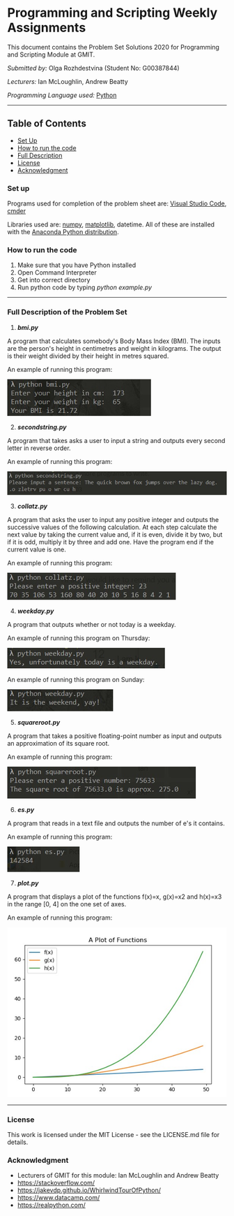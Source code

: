 # Programming and Scripting Weekly Assignments

This document contains the Problem Set Solutions 2020 for Programming and Scripting Module at GMIT. 

*Submitted by:* Olga Rozhdestvina (Student No: G00387844) 

*Lecturers:* Ian McLoughlin, Andrew Beatty 

*Programming Language used:* [Python](https://www.python.org/)

------

## Table of Contents

* [Set Up](https://github.com/olgarozhdestvina/pands-problems-2020/blob/master/Problem%20Set#set-up)
* [How to run the code](https://github.com/olgarozhdestvina/pands-problems-2020/blob/master/Problem%20Set#how-to-run-the-code)
* [Full Description](https://github.com/olgarozhdestvina/pands-problems-2020/blob/master/Problem%20Set#full-description-of-the-problem-set)
* [License](https://github.com/olgarozhdestvina/pands-problems-2020/blob/master/Problem%20Set#license)
* [Acknowledgment](https://github.com/olgarozhdestvina/pands-problems-2020/blob/master/Problem%20Set#acknowledgment)




### Set up

Programs used for completion of the problem sheet are: [Visual Studio Code](https://code.visualstudio.com/), [cmder](http://cmder.net/)

Libraries used are: [numpy](https://numpy.org/), [matplotlib](https://matplotlib.org/), datetime. All of these are installed with the [Anaconda Python distribution](https://www.anaconda.com/). 

 

###  How to run the code

1. Make sure that you have Python installed
2. Open Command Interpreter 
3. Get into correct directory
4. Run python code by typing *python example.py*

------


### Full Description of the Problem Set

1. ***bmi.py***
    	

A program that calculates somebody's Body Mass Index (BMI). The inputs are the person's height in centimetres and weight in kilograms. The output is their weight divided by their height in metres squared.
    	
An example of running this program: 

  ![](https://raw.githubusercontent.com/olgarozhdestvina/pands-problems-2020/master/Problem%20Set/Examples%20of%20running%20the%20code/bmi.py.jpg)



2. ***secondstring.py***

A program that takes asks a user to input a string and outputs every second letter in reverse order.

An example of running this program:

  ![](https://raw.githubusercontent.com/olgarozhdestvina/pands-problems-2020/master/Problem%20Set/Examples%20of%20running%20the%20code/secondstring.py.jpg)



3. ***collatz.py***

A program that asks the user to input any positive integer and outputs the successive values of the following calculation. At each step calculate the next value by taking the current value and, if it is even, divide it by two, but if it is odd, multiply it by three and add one. Have the program end if the current value is one.

An example of running this program: 

   ![](https://raw.githubusercontent.com/olgarozhdestvina/pands-problems-2020/master/Problem%20Set/Examples%20of%20running%20the%20code/collatz.py.jpg) 

   

4. ***weekday.py***


A program that outputs whether or not today is a weekday. 

An example of running this program on Thursday:

![](https://raw.githubusercontent.com/olgarozhdestvina/pands-problems-2020/master/Problem%20Set/Examples%20of%20running%20the%20code/weekday.py%20Thursday.jpg)

An example of running this program on Sunday:

![](https://raw.githubusercontent.com/olgarozhdestvina/pands-problems-2020/master/Problem%20Set/Examples%20of%20running%20the%20code/weekday.py%20Sunday.jpg)


5. ***squareroot.py***


A program that takes a positive floating-point number as input and outputs an approximation of its square root. 

An example of running this program:


![](https://raw.githubusercontent.com/olgarozhdestvina/pands-problems-2020/master/Problem%20Set/Examples%20of%20running%20the%20code/squareroot.py.jpg) 



6. ***es.py***


A program that reads in a text file and outputs the number of e's it contains. 

An example of running this program:


![](https://raw.githubusercontent.com/olgarozhdestvina/pands-problems-2020/master/Problem%20Set/Examples%20of%20running%20the%20code/es.py.jpg) 


7. ***plot.py***

A program that displays a plot of the functions f(x)=x, g(x)=x2 and h(x)=x3 in the range [0, 4] on the one set of axes.

An example of running this program:

![](https://raw.githubusercontent.com/olgarozhdestvina/pands-problems-2020/master/Problem%20Set/Examples%20of%20running%20the%20code/plot.py.jpg)

------





### License

This work is licensed under the MIT License - see the LICENSE.md file for details.



### Acknowledgment

- Lecturers of GMIT for this module: Ian McLoughlin and Andrew Beatty 
- https://stackoverflow.com/
- https://jakevdp.github.io/WhirlwindTourOfPython/
- https://www.datacamp.com/
- https://realpython.com/
